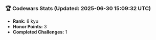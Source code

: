 ### 🏆 Codewars Stats (Updated: 2025-06-30 15:09:32 UTC)

- **Rank:** 8 kyu
- **Honor Points:** 3
- **Completed Challenges:** 1
